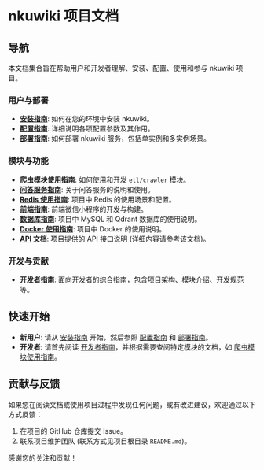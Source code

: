 # nkuwiki 项目文档

## 导航

本文档集合旨在帮助用户和开发者理解、安装、配置、使用和参与 nkuwiki 项目。

### 用户与部署

*   **[安装指南](./installation_guide.md)**: 如何在您的环境中安装 nkuwiki。
*   **[配置指南](./configuration_guide.md)**: 详细说明各项配置参数及其作用。
*   **[部署指南](./deployment_guide.md)**: 如何部署 nkuwiki 服务，包括单实例和多实例场景。

### 模块与功能

*   **[爬虫模块使用指南](./crawler_guide.md)**: 如何使用和开发 `etl/crawler` 模块。
*   **[问答服务指南](./qa_service_guide.md)**: 关于问答服务的说明和使用。
*   **[Redis 使用指南](./redis_guide.md)**: 项目中 Redis 的使用场景和配置。
*   **[前端指南](./frontend_guide.md)**: 前端微信小程序的开发与构建。
*   **[数据库指南](./database_guide.md)**: 项目中 MySQL 和 Qdrant 数据库的使用说明。
*   **[Docker 使用指南](./docker_guide.md)**: 项目中 Docker 的使用说明。
*   **[API 文档](./api_docs.md)**: 项目提供的 API 接口说明 (详细内容请参考该文档)。

### 开发与贡献

*   **[开发者指南](./nkuwiki_dev.md)**: 面向开发者的综合指南，包含项目架构、模块介绍、开发规范等。

## 快速开始

*   **新用户**: 请从 [安装指南](./installation_guide.md) 开始，然后参照 [配置指南](./configuration_guide.md) 和 [部署指南](./deployment_guide.md)。
*   **开发者**: 请首先阅读 [开发者指南](./nkuwiki_dev.md)，并根据需要查阅特定模块的文档，如 [爬虫模块使用指南](./crawler_guide.md)。

## 贡献与反馈

如果您在阅读文档或使用项目过程中发现任何问题，或有改进建议，欢迎通过以下方式反馈：

1.  在项目的 GitHub 仓库提交 Issue。
2.  联系项目维护团队 (联系方式见项目根目录 `README.md`)。

感谢您的关注和贡献！
